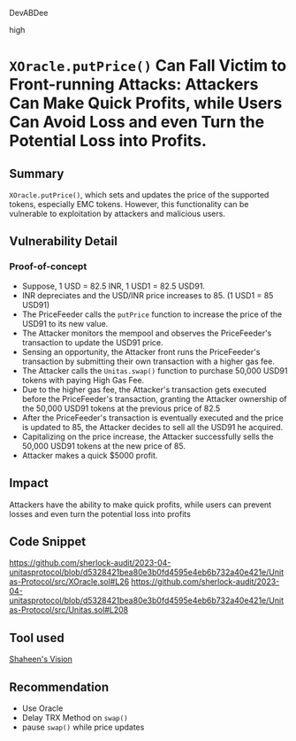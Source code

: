 DevABDee

high

# `XOracle.putPrice()` Can Fall Victim to Front-running Attacks: Attackers Can Make Quick Profits, while Users Can Avoid Loss and even Turn the Potential Loss into Profits.

## Summary
`XOracle.putPrice()`, which sets and updates the price of the supported tokens, especially EMC tokens. However, this functionality can be vulnerable to exploitation by attackers and malicious users.

## Vulnerability Detail

### Proof-of-concept
- Suppose, 1 USD = 82.5 INR, 1 USD1 = 82.5 USD91. 
- INR depreciates and the USD/INR price increases to 85. (1 USD1 = 85 USD91)
- The PriceFeeder calls the `putPrice` function to increase the price of the USD91 to its new value.
- The Attacker monitors the mempool and observes the PriceFeeder's transaction to update the USD91 price.
- Sensing an opportunity, the Attacker front runs the PriceFeeder's transaction by submitting their own transaction with a higher gas fee.
- The Attacker calls the `Unitas.swap()` function to purchase 50,000 USD91 tokens with paying High Gas Fee.
- Due to the higher gas fee, the Attacker's transaction gets executed before the PriceFeeder's transaction, granting the Attacker ownership of the 50,000 USD91 tokens at the previous price of 82.5
- After the PriceFeeder's transaction is eventually executed and the price is updated to 85, the Attacker decides to sell all the USD91 he acquired.
- Capitalizing on the price increase, the Attacker successfully sells the 50,000 USD91 tokens at the new price of 85.
- Attacker makes a quick $5000 profit.

## Impact
Attackers have the ability to make quick profits, while users can prevent losses and even turn the potential loss into profits

## Code Snippet
https://github.com/sherlock-audit/2023-04-unitasprotocol/blob/d5328421bea80e3b0fd4595e4eb6b732a40e421e/Unitas-Protocol/src/XOracle.sol#L26
https://github.com/sherlock-audit/2023-04-unitasprotocol/blob/d5328421bea80e3b0fd4595e4eb6b732a40e421e/Unitas-Protocol/src/Unitas.sol#L208

## Tool used
[Shaheen's Vision](https://media.tenor.com/Ypeh_cbxA_gAAAAM/hunt-hunting.gif)

## Recommendation
- Use Oracle
- Delay TRX Method on `swap()`
- pause `swap()` while price updates